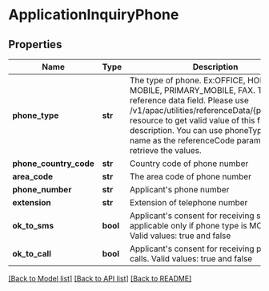 # ApplicationInquiryPhone

## Properties
Name | Type | Description | Notes
------------ | ------------- | ------------- | -------------
**phone_type** | **str** | The type of phone. Ex:OFFICE, HOME, MOBILE, PRIMARY_MOBILE, FAX. This is a reference data field. Please use /v1/apac/utilities/referenceData/{phoneType} resource to get valid value of this field with description. You can use phoneType field name as the referenceCode parameter to retrieve the values. | 
**phone_country_code** | **str** | Country code of phone number | 
**area_code** | **str** | The area code of phone number | [optional] 
**phone_number** | **str** | Applicant&#x27;s phone number | 
**extension** | **str** | Extension of telephone number | [optional] 
**ok_to_sms** | **bool** | Applicant&#x27;s consent for receiving sms. This is applicable only if phone type is MOBILE. Valid values: true and false | [optional] 
**ok_to_call** | **bool** | Applicant&#x27;s consent for receiving phone calls. Valid values: true and false | [optional] 

[[Back to Model list]](../README.md#documentation-for-models) [[Back to API list]](../README.md#documentation-for-api-endpoints) [[Back to README]](../README.md)

